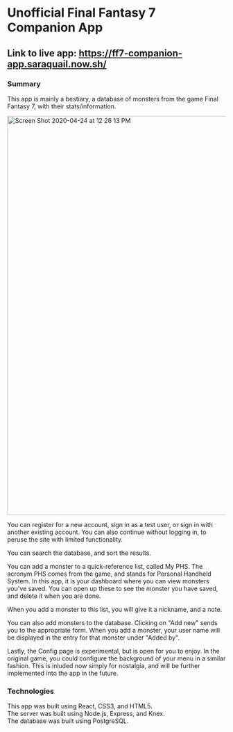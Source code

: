 # Unofficial Final Fantasy 7 Companion App

## Link to live app: https://ff7-companion-app.saraquail.now.sh/

### Summary

This app is mainly a bestiary, a database of monsters from the game Final Fantasy 7, with their stats/information.

<img width="919" alt="Screen Shot 2020-04-24 at 12 26 13 PM" src="https://user-images.githubusercontent.com/59511008/80238106-d6949980-862b-11ea-830c-314b38a6aa9c.png">


You can register for a new account, sign in as a test user, or sign in with another existing account.
You can also continue without logging in, to peruse the site with limited functionality.

You can search the database, and sort the results.

You can add a monster to a quick-reference list, called My PHS. The acronym PHS comes from the game, and stands for Personal Handheld System. In this app, it is your dashboard where you can view monsters you've saved. You can open up these to see the monster you have saved, and delete it when you are done.

When you add a monster to this list, you will give it a nickname, and a note.

You can also add monsters to the database. Clicking on "Add new" sends you to the appropriate form. When you add a monster, your user name will be displayed in the entry for that monster under "Added by".

Lastly, the Config page is experimental, but is open for you to enjoy. In the original game, you could configure the background of your menu in a similar fashion. This is inluded now simply for nostalgia, and will be further implemented into the app in the future.


### Technologies

This app was built using React, CSS3, and HTML5.  
The server was built using Node.js, Express, and Knex.  
The database was built using PostgreSQL.  
